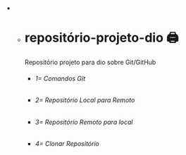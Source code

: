 - - # repositório-projeto-dio :printer:
    Repositório projeto para dio sobre Git/GitHub

    - ###### 1= Comandos Git

    - ###### 2= Repositório Local para Remoto

    - ###### 3= Repositório Remoto para local

    - ###### 4= Clonar Repositório
